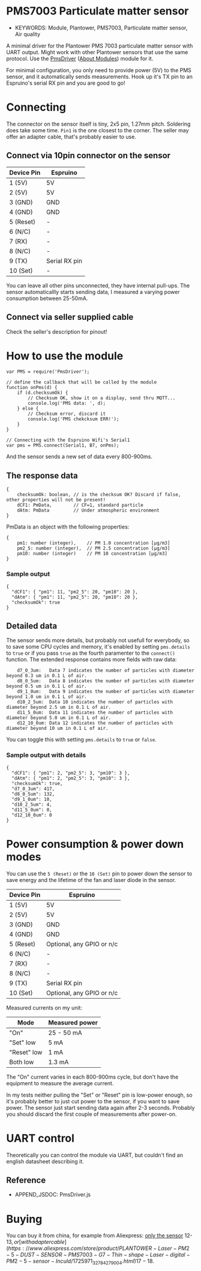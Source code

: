 <!--- Copyright (c) 2019 Akos Lukacs. See the file LICENSE for copying permission. -->
PMS7003 Particulate matter sensor
=================================

* KEYWORDS: Module, Plantower, PMS7003, Particulate matter sensor, Air quality

A minimal driver for the Plantower PMS 7003 particulate matter sensor with UART output. Might work with other Plantower sensors that use the same protocol. Use the [PmsDriver](/modules/PmsDriver.js) ([About Modules](/Modules)) module for it.


For minimal configuration, you only need to provide power (5V) to the PMS sensor, and it automatically sends measurements. Hook up it's TX pin to an Espruino's serial RX pin and you are good to go!

# Connecting

The connector on the sensor itself is tiny, 2x5 pin, 1.27mm pitch. Soldering does take some time. `Pin1` is the one closest to the corner.
The seller may offer an adapter cable, that's probably easier to use.

## Connect via 10pin connector on the sensor

| Device Pin  | Espruino       |
| ----------- | -------------- |
|  1 (5V)     | 5V             |
|  2 (5V)     | 5V             |
|  3 (GND)    | GND            |
|  4 (GND)    | GND            |
|  5 (Reset)  | -              |
|  6 (N/C)    | -              |
|  7 (RX)     | -              |
|  8 (N/C)    | -              |
|  9 (TX)     | Serial RX pin  |
| 10 (Set)    | -              |

You can leave all other pins unconnected, they have internal pull-ups.
The sensor automaticallly starts sending data, I measured a varying power consumption between 25-50mA.

## Connect via seller supplied cable
Check the seller's description for pinout!


# How to use the module

```
var PMS = require('PmsDriver');

// define the callback that will be called by the module
function onPms(d) {
    if (d.checksumOk) {
        // Checksum OK, show it on a display, send thru MQTT...
        console.log('PMS data: ', d);
    } else {
        // Checksum error, discard it
        console.log('PMS chekcksum ERR!');
    }
}

// Connecting with the Espruino Wifi's Serial1
var pms = PMS.connect(Serial1, B7, onPms);
```
And the sensor sends a new set of data every 800-900ms.

## The response data
```
{
    checksumOk: boolean, // is the checksum OK? Discard if false, other properties will not be present!
    dCF1: PmData,        // CF=1, standard particle
    dAtm: PmData         // Under atmospheric environment
}
```

PmData is an object with the following properties:
```
{
    pm1: number (integer),    // PM 1.0 concentration [μg/m3]
    pm2_5: number (integer),  // PM 2.5 concentration [μg/m3]
    pm10: number (integer)    // PM 10 concentration [μg/m3]
}
```

### Sample output

```
{
  "dCF1": { "pm1": 11, "pm2_5": 20, "pm10": 20 },
  "dAtm": { "pm1": 11, "pm2_5": 20, "pm10": 20 },
  "checksumOk": true
}
```

## Detailed data

The sensor sends more details, but probably not usefull for everybody, so to save some CPU cycles and memory, it's enabled by setting `pms.details` to `true` or if you pass `true` as the fourth paramenter to the `connect()` function. The extended response contains more fields with raw data:
```
    d7_0_3um:   Data 7 indicates the number of particles with diameter beyond 0.3 um in 0.1 L of air.
    d8_0_5um:   Data 8 indicates the number of particles with diameter beyond 0.5 um in 0.1 L of air.
    d9_1_0um:   Data 9 indicates the number of particles with diameter beyond 1.0 um in 0.1 L of air.
    d10_2_5um:  Data 10 indicates the number of particles with diameter beyond 2.5 um in 0.1 L of air.
    d11_5_0um:  Data 11 indicates the number of particles with diameter beyond 5.0 um in 0.1 L of air.
    d12_10_0um: Data 12 indicates the number of particles with diameter beyond 10 um in 0.1 L of air.
```
You can toggle this with setting `pms.details` to `true` or `false`.


### Sample output with details

```
{
  "dCF1": { "pm1": 2, "pm2_5": 3, "pm10": 3 },
  "dAtm": { "pm1": 2, "pm2_5": 3, "pm10": 3 },
  "checksumOk": true,
  "d7_0_3um": 417,
  "d8_0_5um": 132,
  "d9_1_0um": 10,
  "d10_2_5um": 4,
  "d11_5_0um": 0,
  "d12_10_0um": 0
}
```

# Power consumption & power down modes

You can use the `5 (Reset)` or the `10 (Set)` pin to power down the sensor to save energy and the lifetime of the fan and laser diode in the sensor.


| Device Pin  | Espruino                       |
| ----------- | ------------------------------ |
|  1 (5V)     | 5V                             |
|  2 (5V)     | 5V                             |
|  3 (GND)    | GND                            |
|  4 (GND)    | GND                            |
|  5 (Reset)  | Optional, any GPIO or n/c      |
|  6 (N/C)    | -                              |
|  7 (RX)     | -                              |
|  8 (N/C)    | -                              |
|  9 (TX)     | Serial RX pin                  |
| 10 (Set)    | Optional, any GPIO or n/c      |

Measured currents on my unit:

| Mode        | Measured power |
|-------------|----------------|
| "On"        | 25 - 50 mA     |
| "Set" low   | 5 mA           |
| "Reset" low | 1 mA           |
| Both low    | 1.3 mA         |

The "On" current varies in each 800-900ms cycle, but don't have the equipment to measure the average current.

In my tests neither pulling the "Set" or "Reset" pin is low-power enough, so it's probably better to just cut power to the sensor, if you want to save power. The sensor just start sending data again after 2-3 seconds. Probably you should discard the first couple of measurements after power-on.

# UART control
Theoretically you can control the module via UART, but couldn't find an english datasheet describing it.

Reference
---------

* APPEND_JSDOC: PmsDriver.js

# Buying
You can buy it from china, for example from Aliexpress: [only the sensor](https://www.aliexpress.com/store/product/PLANTOWER-Laser-PM2-5-DUST-SENSOR-PMS7003-G7-High-precision-laser-dust-concentration-sensor-digital-dust/1725971_32639894148.html) 12-13$, or [with adapter cable](https://www.aliexpress.com/store/product/PLANTOWER-Laser-PM2-5-DUST-SENSOR-PMS7003-G7-Thin-shape-Laser-digital-PM2-5-sensor-Inculd/1725971_32784279004.html) 17-18$.
